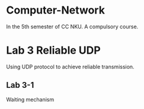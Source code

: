 # Computer-Network
In the 5th semester of CC NKU. A compulsory course.

# Lab 3 Reliable UDP
Using UDP protocol to achieve reliable transmission.

## Lab 3-1
Waiting mechanism
